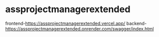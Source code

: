 # assprojectmanagerextended
frontend-https://assprojectmanagerextended.vercel.app/
backend-https://assprojectmanagerextended.onrender.com/swagger/index.html
